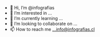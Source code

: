 - 👋 Hi, I’m @infografias
- 👀 I’m interested in ...
- 🌱 I’m currently learning ...
- 💞️ I’m looking to collaborate on ...
- 📫 How to reach me ...info@infografias.cl

<!---
infografias/infografias is a ✨ special ✨ repository because its `README.md` (this file) appears on your GitHub profile.
You can click the Preview link to take a look at your changes.
--->
